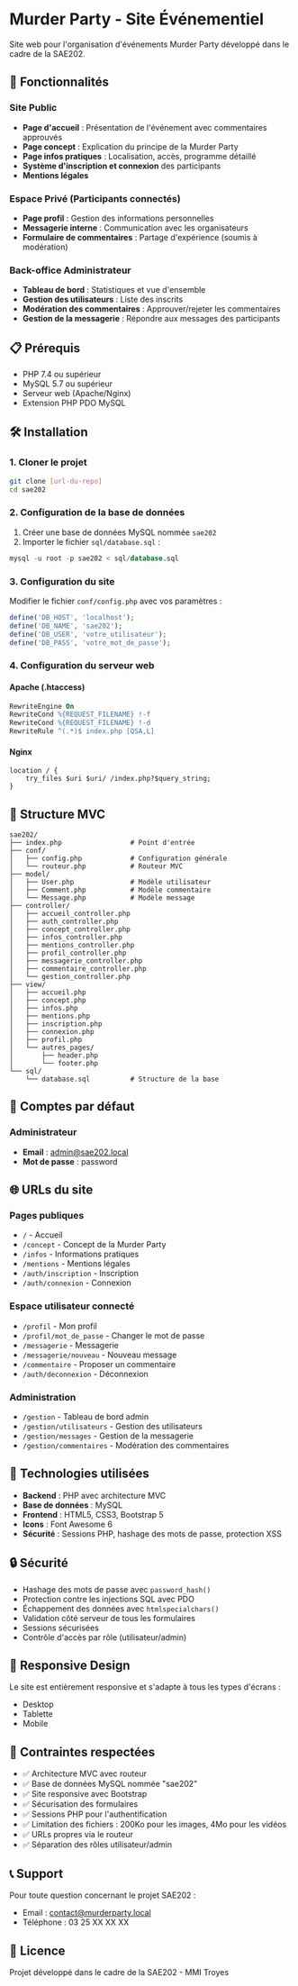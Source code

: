 # Murder Party - Site Événementiel

Site web pour l'organisation d'événements Murder Party développé dans le cadre de la SAE202.

## 🚀 Fonctionnalités

### Site Public
- **Page d'accueil** : Présentation de l'événement avec commentaires approuvés
- **Page concept** : Explication du principe de la Murder Party
- **Page infos pratiques** : Localisation, accès, programme détaillé
- **Système d'inscription et connexion** des participants
- **Mentions légales**

### Espace Privé (Participants connectés)
- **Page profil** : Gestion des informations personnelles
- **Messagerie interne** : Communication avec les organisateurs
- **Formulaire de commentaires** : Partage d'expérience (soumis à modération)

### Back-office Administrateur
- **Tableau de bord** : Statistiques et vue d'ensemble
- **Gestion des utilisateurs** : Liste des inscrits
- **Modération des commentaires** : Approuver/rejeter les commentaires
- **Gestion de la messagerie** : Répondre aux messages des participants

## 📋 Prérequis

- PHP 7.4 ou supérieur
- MySQL 5.7 ou supérieur
- Serveur web (Apache/Nginx)
- Extension PHP PDO MySQL

## 🛠️ Installation

### 1. Cloner le projet
```bash
git clone [url-du-repo]
cd sae202
```

### 2. Configuration de la base de données
1. Créer une base de données MySQL nommée `sae202`
2. Importer le fichier `sql/database.sql` :
```sql
mysql -u root -p sae202 < sql/database.sql
```

### 3. Configuration du site
Modifier le fichier `conf/config.php` avec vos paramètres :
```php
define('DB_HOST', 'localhost');
define('DB_NAME', 'sae202');
define('DB_USER', 'votre_utilisateur');
define('DB_PASS', 'votre_mot_de_passe');
```

### 4. Configuration du serveur web

#### Apache (.htaccess)
```apache
RewriteEngine On
RewriteCond %{REQUEST_FILENAME} !-f
RewriteCond %{REQUEST_FILENAME} !-d
RewriteRule ^(.*)$ index.php [QSA,L]
```

#### Nginx
```nginx
location / {
    try_files $uri $uri/ /index.php?$query_string;
}
```

## 🎯 Structure MVC

```
sae202/
├── index.php                 # Point d'entrée
├── conf/
│   ├── config.php            # Configuration générale
│   └── routeur.php           # Routeur MVC
├── model/
│   ├── User.php              # Modèle utilisateur
│   ├── Comment.php           # Modèle commentaire
│   └── Message.php           # Modèle message
├── controller/
│   ├── accueil_controller.php
│   ├── auth_controller.php
│   ├── concept_controller.php
│   ├── infos_controller.php
│   ├── mentions_controller.php
│   ├── profil_controller.php
│   ├── messagerie_controller.php
│   ├── commentaire_controller.php
│   └── gestion_controller.php
├── view/
│   ├── accueil.php
│   ├── concept.php
│   ├── infos.php
│   ├── mentions.php
│   ├── inscription.php
│   ├── connexion.php
│   ├── profil.php
│   └── autres_pages/
│       ├── header.php
│       └── footer.php
└── sql/
    └── database.sql          # Structure de la base
```

## 🔐 Comptes par défaut

### Administrateur
- **Email** : admin@sae202.local
- **Mot de passe** : password

## 🌐 URLs du site

### Pages publiques
- `/` - Accueil
- `/concept` - Concept de la Murder Party
- `/infos` - Informations pratiques
- `/mentions` - Mentions légales
- `/auth/inscription` - Inscription
- `/auth/connexion` - Connexion

### Espace utilisateur connecté
- `/profil` - Mon profil
- `/profil/mot_de_passe` - Changer le mot de passe
- `/messagerie` - Messagerie
- `/messagerie/nouveau` - Nouveau message
- `/commentaire` - Proposer un commentaire
- `/auth/deconnexion` - Déconnexion

### Administration
- `/gestion` - Tableau de bord admin
- `/gestion/utilisateurs` - Gestion des utilisateurs
- `/gestion/messages` - Gestion de la messagerie
- `/gestion/commentaires` - Modération des commentaires

## 🎨 Technologies utilisées

- **Backend** : PHP avec architecture MVC
- **Base de données** : MySQL
- **Frontend** : HTML5, CSS3, Bootstrap 5
- **Icons** : Font Awesome 6
- **Sécurité** : Sessions PHP, hashage des mots de passe, protection XSS

## 🔒 Sécurité

- Hashage des mots de passe avec `password_hash()`
- Protection contre les injections SQL avec PDO
- Échappement des données avec `htmlspecialchars()`
- Validation côté serveur de tous les formulaires
- Sessions sécurisées
- Contrôle d'accès par rôle (utilisateur/admin)

## 📱 Responsive Design

Le site est entièrement responsive et s'adapte à tous les types d'écrans :
- Desktop
- Tablette
- Mobile

## 🚦 Contraintes respectées

- ✅ Architecture MVC avec routeur
- ✅ Base de données MySQL nommée "sae202"
- ✅ Site responsive avec Bootstrap
- ✅ Sécurisation des formulaires
- ✅ Sessions PHP pour l'authentification
- ✅ Limitation des fichiers : 200Ko pour les images, 4Mo pour les vidéos
- ✅ URLs propres via le routeur
- ✅ Séparation des rôles utilisateur/admin

## 📞 Support

Pour toute question concernant le projet SAE202 :
- Email : contact@murderparty.local
- Téléphone : 03 25 XX XX XX

## 📄 Licence

Projet développé dans le cadre de la SAE202 - MMI Troyes 
